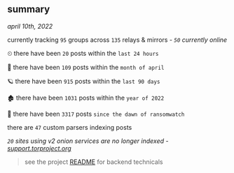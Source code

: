 
## summary
_april 10th, 2022_

currently tracking `95` groups across `135` relays & mirrors - _`50` currently online_

⏲ there have been `20` posts within the `last 24 hours`

🦈 there have been `109` posts within the `month of april`

🪐 there have been `915` posts within the `last 90 days`

🏚 there have been `1031` posts within the `year of 2022`

🦕 there have been `3317` posts `since the dawn of ransomwatch`

there are `47` custom parsers indexing posts

_`20` sites using v2 onion services are no longer indexed - [support.torproject.org](https://support.torproject.org/onionservices/v2-deprecation/)_

> see the project [README](https://github.com/thetanz/ransomwatch#ransomwatch--) for backend technicals
